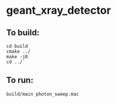 # geant_xray_detector

## To build:
```
cd build
cmake ../
make -j8
cd ../
```

## To run:
```
build/main photon_sweep.mac
```
